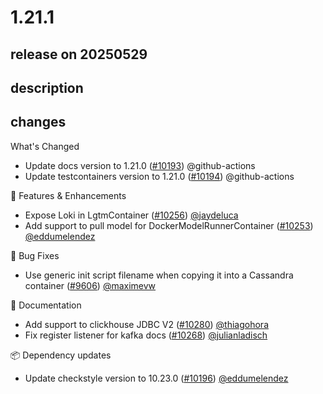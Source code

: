 # 1.21.1

## release on 20250529
## description
## changes
What's Changed

* Update docs version to 1.21.0 (<a class="issue-link js-issue-link" data-error-text="Failed to load title" data-id="3015477406" data-permission-text="Title is private" data-url="https://github.com/testcontainers/testcontainers-java/issues/10193" data-hovercard-type="pull_request" data-hovercard-url="/testcontainers/testcontainers-java/pull/10193/hovercard" href="https://github.com/testcontainers/testcontainers-java/pull/10193">#10193</a>) @github-actions
* Update testcontainers version to 1.21.0 (<a class="issue-link js-issue-link" data-error-text="Failed to load title" data-id="3015477412" data-permission-text="Title is private" data-url="https://github.com/testcontainers/testcontainers-java/issues/10194" data-hovercard-type="pull_request" data-hovercard-url="/testcontainers/testcontainers-java/pull/10194/hovercard" href="https://github.com/testcontainers/testcontainers-java/pull/10194">#10194</a>) @github-actions

🚀 Features & Enhancements

* Expose Loki in LgtmContainer (<a class="issue-link js-issue-link" data-error-text="Failed to load title" data-id="3044428815" data-permission-text="Title is private" data-url="https://github.com/testcontainers/testcontainers-java/issues/10256" data-hovercard-type="pull_request" data-hovercard-url="/testcontainers/testcontainers-java/pull/10256/hovercard" href="https://github.com/testcontainers/testcontainers-java/pull/10256">#10256</a>) <a class="user-mention notranslate" data-hovercard-type="user" data-hovercard-url="/users/jaydeluca/hovercard" data-octo-click="hovercard-link-click" data-octo-dimensions="link_type:self" href="https://github.com/jaydeluca">@jaydeluca</a>
* Add support to pull model for DockerModelRunnerContainer (<a class="issue-link js-issue-link" data-error-text="Failed to load title" data-id="3040903156" data-permission-text="Title is private" data-url="https://github.com/testcontainers/testcontainers-java/issues/10253" data-hovercard-type="pull_request" data-hovercard-url="/testcontainers/testcontainers-java/pull/10253/hovercard" href="https://github.com/testcontainers/testcontainers-java/pull/10253">#10253</a>) <a class="user-mention notranslate" data-hovercard-type="user" data-hovercard-url="/users/eddumelendez/hovercard" data-octo-click="hovercard-link-click" data-octo-dimensions="link_type:self" href="https://github.com/eddumelendez">@eddumelendez</a>

🐛 Bug Fixes

* Use generic init script filename when copying it into a Cassandra container (<a class="issue-link js-issue-link" data-error-text="Failed to load title" data-id="2724572873" data-permission-text="Title is private" data-url="https://github.com/testcontainers/testcontainers-java/issues/9606" data-hovercard-type="pull_request" data-hovercard-url="/testcontainers/testcontainers-java/pull/9606/hovercard" href="https://github.com/testcontainers/testcontainers-java/pull/9606">#9606</a>) <a class="user-mention notranslate" data-hovercard-type="user" data-hovercard-url="/users/maximevw/hovercard" data-octo-click="hovercard-link-click" data-octo-dimensions="link_type:self" href="https://github.com/maximevw">@maximevw</a>

📖 Documentation

* Add support to clickhouse JDBC V2 (<a class="issue-link js-issue-link" data-error-text="Failed to load title" data-id="3097181322" data-permission-text="Title is private" data-url="https://github.com/testcontainers/testcontainers-java/issues/10280" data-hovercard-type="pull_request" data-hovercard-url="/testcontainers/testcontainers-java/pull/10280/hovercard" href="https://github.com/testcontainers/testcontainers-java/pull/10280">#10280</a>) <a class="user-mention notranslate" data-hovercard-type="user" data-hovercard-url="/users/thiagohora/hovercard" data-octo-click="hovercard-link-click" data-octo-dimensions="link_type:self" href="https://github.com/thiagohora">@thiagohora</a>
* Fix register listener for kafka docs (<a class="issue-link js-issue-link" data-error-text="Failed to load title" data-id="3072069877" data-permission-text="Title is private" data-url="https://github.com/testcontainers/testcontainers-java/issues/10268" data-hovercard-type="pull_request" data-hovercard-url="/testcontainers/testcontainers-java/pull/10268/hovercard" href="https://github.com/testcontainers/testcontainers-java/pull/10268">#10268</a>) <a class="user-mention notranslate" data-hovercard-type="user" data-hovercard-url="/users/julianladisch/hovercard" data-octo-click="hovercard-link-click" data-octo-dimensions="link_type:self" href="https://github.com/julianladisch">@julianladisch</a>

📦 Dependency updates

* Update checkstyle version to 10.23.0 (<a class="issue-link js-issue-link" data-error-text="Failed to load title" data-id="3018434344" data-permission-text="Title is private" data-url="https://github.com/testcontainers/testcontainers-java/issues/10196" data-hovercard-type="pull_request" data-hovercard-url="/testcontainers/testcontainers-java/pull/10196/hovercard" href="https://github.com/testcontainers/testcontainers-java/pull/10196">#10196</a>) <a class="user-mention notranslate" data-hovercard-type="user" data-hovercard-url="/users/eddumelendez/hovercard" data-octo-click="hovercard-link-click" data-octo-dimensions="link_type:self" href="https://github.com/eddumelendez">@eddumelendez</a>

